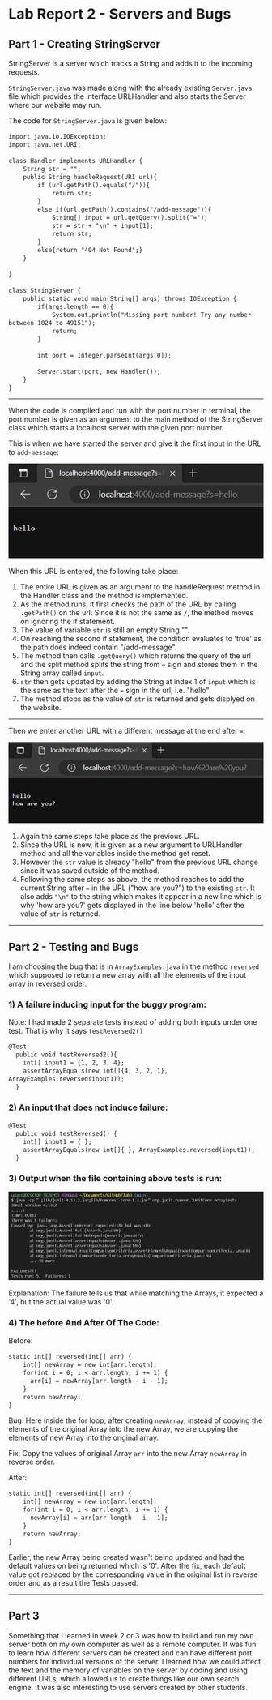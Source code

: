 # Lab Report 2 - Servers and Bugs
## Part 1 - Creating StringServer
StringServer is a server which tracks a String and adds it to the incoming requests.

`StringServer.java` was made along with the already existing `Server.java` file which provides the interface URLHandler and also starts the Server where our website may run.

The code for `StringServer.java` is given below:

```
import java.io.IOException;
import java.net.URI;

class Handler implements URLHandler {
    String str = "";
    public String handleRequest(URI url){
        if (url.getPath().equals("/")){
            return str;
        }
        else if(url.getPath().contains("/add-message")){
            String[] input = url.getQuery().split("=");
            str = str + "\n" + input[1];
            return str;
        }
        else{return "404 Not Found";}
    }

}
    
class StringServer {
    public static void main(String[] args) throws IOException {
        if(args.length == 0){
            System.out.println("Missing port number! Try any number between 1024 to 49151");
            return;
        }

        int port = Integer.parseInt(args[0]);

        Server.start(port, new Handler());
    }
}
```

***


When the code is compiled and run with the port number in terminal, the port number is given as an argument to the main method of the StringServer class which starts a localhost server with the given port number.

This is when we have started the server and give it the first input in the URL to `add-message`:

![image](stringserver1.png)

When this URL is entered, the following take place:
1. The entire URL is given as an argument to the handleRequest method in the Handler class and the method is implemented.
2. As the method runs, it first checks the path of the URL by calling `.getPath()` on the url. Since it is not the same as `/`, the method moves on ignoring the if statement.
3. The value of variable `str` is still an empty String "".
4. On reaching the second if statement, the condition evaluates to 'true' as the path does indeed contain "/add-message".
5. The method then calls `.getQuery()` which returns the query of the url and the split method splits the string from `=` sign and stores them in the String array called `input`. 
6. `str` then gets updated by adding the String at index 1 of `input` which is the same as the text after the `=` sign in the url, i.e. "hello"
7. The method stops as the value of `str` is returned and gets displyed on the website.

***

Then we enter another URL with a different message at the end after `=`:

![image](stringserver2.png)

1. Again the same steps take place as the previous URL. 
2. Since the URL is new, it is given as a new argument to URLHandler method and all the variables inside the method get reset.
3. However the `str` value is already "hello" from the previous URL change since it was saved outside of the method.
4. Following the same steps as above, the method reaches to add the current String after `=` in the URL ("how are you?") to the existing `str`. It also adds `"\n"` to the string which makes it appear in a new line which is why 'how are you?' gets displayed in the line below 'hello' after the value of `str` is returned.

***

## Part 2 - Testing and Bugs

I am choosing the bug that is in `ArrayExamples.java` in the method `reversed` which supposed to return a new array with all the elements of the input array in reversed order.

### 1) A failure inducing input for the buggy program:
Note: I had made 2 separate tests instead of adding both inputs under one test. That is why it says `testReversed2()`
```
@Test
  public void testReversed2(){
    int[] input1 = {1, 2, 3, 4};
    assertArrayEquals(new int[]{4, 3, 2, 1}, ArrayExamples.reversed(input1));
  }
```
### 2) An input that does not induce failure:
```
@Test
  public void testReversed() {
    int[] input1 = { };
    assertArrayEquals(new int[]{ }, ArrayExamples.reversed(input1));
  }
```

### 3) Output when the file containing above tests is run:
![image](output1.png)

Explanation: The failure tells us that while matching the Arrays, it expected a '4', but the actual value was '0'.

### 4) The before And After Of The Code:
Before:
```
static int[] reversed(int[] arr) {
    int[] newArray = new int[arr.length];
    for(int i = 0; i < arr.length; i += 1) {
      arr[i] = newArray[arr.length - i - 1];
    }
    return newArray;
}
```

Bug: Here inside the for loop, after creating `newArray`, instead of copying the elements of the original Array into the new Array, we are copying the elements of new Array into the original array.

Fix: Copy the values of original Array `arr` into the new Array `newArray` in reverse order.

After:
```
static int[] reversed(int[] arr) {
    int[] newArray = new int[arr.length];
    for(int i = 0; i < arr.length; i += 1) {
      newArray[i] = arr[arr.length - i - 1];
    }
    return newArray;
}
```

Earlier, the new Array being created wasn't being updated and had the default values on being returned which is '0'. After the fix, each default value got replaced by the corresponding value in the original list in reverse order and as a result the Tests passed.

***

## Part 3

Something that I learned in week 2 or 3 was how to build and run my own server both on my own computer as well as a remote computer. It was fun to learn how different servers can be created and can have different port numbers for individual versions of the server. I learned how we could affect the text and the memory of variables on the server by coding and using different URLs, which allowed us to create things like our own search engine. It was also interesting to use servers created by other students. 

